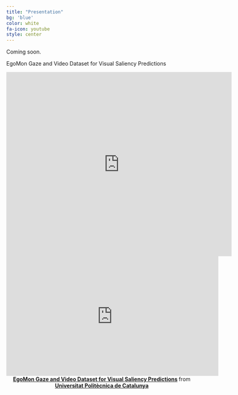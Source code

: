 ```yaml
---
title: "Presentation"
bg: 'blue'
color: white
fa-icon: youtube
style: center
---
```


Coming soon.

EgoMon Gaze and Video Dataset for Visual Saliency Predictions
<iframe width="595" height="485" src="https://www.youtube.com/embed/watch?v=UTomFStk1Cw" frameborder="0" allow="autoplay; encrypted-media" allowfullscreen></iframe>

<center>
<iframe width="560" height="315" src="https://www.youtube.com/embed/watch?v=UTomFStk1Cw" frameborder="0" allow="autoplay; encrypted-media" allowfullscreen></iframe> <div style="margin-bottom:5px"> <strong> <a href="http://imatge-upc.github.io/egocentric-2016-saliency/" title="EgoMon" target="_blank">EgoMon Gaze and Video Dataset for Visual Saliency Predictions</a> </strong> from <strong><a href="https://www.upc.edu/en" target="_blank">Universitat Politècnica de Catalunya</a></strong> </div>
</center>
